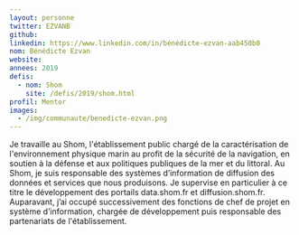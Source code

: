 ```yaml
---
layout: personne
twitter: EZVANB
github: 
linkedin: https://www.linkedin.com/in/bénédicte-ezvan-aab450b0  
nom: Bénédicte Ezvan
website:
annees: 2019
defis: 
  - nom: Shom
    site: /defis/2019/shom.html
profil: Mentor
images: 
  - /img/communaute/benedicte-ezvan.png
---
```

Je travaille au Shom, l'établissement public chargé de la caractérisation de l'environnement physique marin au profit de la sécurité de la navigation, en soutien à la défense et aux politiques publiques de la mer et du littoral. Au Shom, je suis responsable des systèmes d’information de diffusion des données et services que nous produisons. Je supervise en particulier à ce titre le développement des portails data.shom.fr et diffusion.shom.fr. Auparavant, j’ai occupé successivement des fonctions de chef de projet en système d’information, chargée de développement puis responsable des partenariats de l'établissement.  
